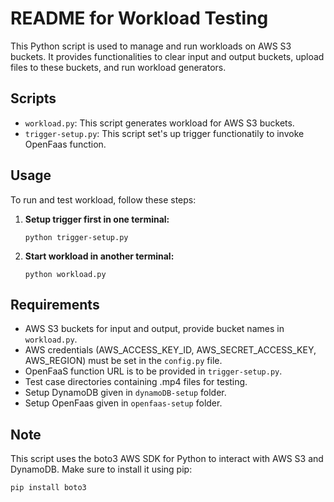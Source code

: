 # README for Workload Testing

This Python script is used to manage and run workloads on AWS S3 buckets. It provides functionalities to clear input and output buckets, upload files to these buckets, and run workload generators.

## Scripts

- `workload.py`: This script generates workload for AWS S3 buckets.
- `trigger-setup.py`: This script set's up trigger functionatily to invoke OpenFaas function.

## Usage
To run and test workload, follow these steps:

1. **Setup trigger first in one terminal:**
    ```
    python trigger-setup.py
    ```
2. **Start workload in another terminal:**
    ```
    python workload.py
    ```

## Requirements
- AWS S3 buckets for input and output, provide bucket names in `workload.py`.
- AWS credentials (AWS_ACCESS_KEY_ID, AWS_SECRET_ACCESS_KEY, AWS_REGION) must be set in the `config.py` file.
- OpenFaaS function URL is to be provided in `trigger-setup.py`.
- Test case directories containing .mp4 files for testing.
- Setup DynamoDB given in `dynamoDB-setup` folder.
- Setup OpenFaas given in `openfaas-setup` folder.

## Note
This script uses the boto3 AWS SDK for Python to interact with AWS S3 and DynamoDB. Make sure to install it using pip:

```bash
pip install boto3
```